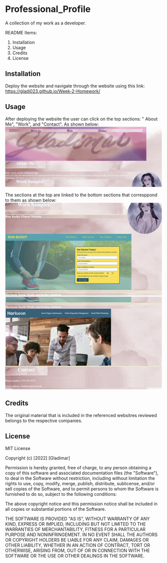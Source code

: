 # Professional_Profile
A collection of my work as a developer.

README Items:
1. Installation
2. Usage
3. Credits
4. License


## Installation
Deploy the website and navigate through the website using this link:
https://gladi023.github.io/Week-2-Homework/

## Usage
After deploying the website the user can click on the top sections: "   About Me", "Work", and "Contact". As shown below:
![Screenshot of first section of the website](Assets/images/part1.png)

The sections at the top are linked to the bottom sections that corresppond to them as shown below:
![Screenshot of second section of website](Assets/images/part2.png)
![Screenshot of the third section of the website](Assets/images/part3.png)

## Credits
The original material that is included in the referenced websitres reviewed belongs to the respective companies. 

## License
MIT License

Copyright (c) [2022] [Gladimar]

Permission is hereby granted, free of charge, to any person obtaining a copy
of this software and associated documentation files (the "Software"), to deal
in the Software without restriction, including without limitation the rights
to use, copy, modify, merge, publish, distribute, sublicense, and/or sell
copies of the Software, and to permit persons to whom the Software is
furnished to do so, subject to the following conditions:

The above copyright notice and this permission notice shall be included in all
copies or substantial portions of the Software.

THE SOFTWARE IS PROVIDED "AS IS", WITHOUT WARRANTY OF ANY KIND, EXPRESS OR
IMPLIED, INCLUDING BUT NOT LIMITED TO THE WARRANTIES OF MERCHANTABILITY,
FITNESS FOR A PARTICULAR PURPOSE AND NONINFRINGEMENT. IN NO EVENT SHALL THE
AUTHORS OR COPYRIGHT HOLDERS BE LIABLE FOR ANY CLAIM, DAMAGES OR OTHER
LIABILITY, WHETHER IN AN ACTION OF CONTRACT, TORT OR OTHERWISE, ARISING FROM,
OUT OF OR IN CONNECTION WITH THE SOFTWARE OR THE USE OR OTHER DEALINGS IN THE
SOFTWARE.